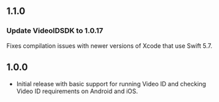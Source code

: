 ## 1.1.0

### Update VideoIDSDK to 1.0.17

Fixes compilation issues with newer versions of Xcode that use Swift 5.7.

## 1.0.0

- Initial release with basic support for running Video ID and checking Video ID requirements on Android and iOS. 
